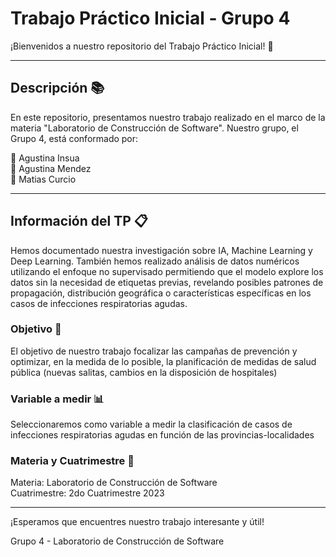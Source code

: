 # Trabajo Práctico Inicial - Grupo 4

¡Bienvenidos a nuestro repositorio del Trabajo Práctico Inicial! 🚀

---

## Descripción 📚

En este repositorio, presentamos nuestro trabajo realizado en el marco de la materia "Laboratorio de Construcción de Software". Nuestro grupo, el Grupo 4, está conformado por:

👩 Agustina Insua<br>
👩 Agustina Mendez<br>
👨 Matias Curcio

---

## Información del TP 📋

Hemos documentado nuestra investigación sobre IA, Machine Learning y Deep Learning. También hemos realizado análisis de datos numéricos utilizando el enfoque no supervisado permitiendo que el modelo explore los datos sin la necesidad de etiquetas previas, revelando posibles patrones de propagación, distribución geográfica o características específicas en los casos de infecciones respiratorias agudas. 

### Objetivo 🎯

El objetivo de nuestro trabajo focalizar las campañas de prevención y optimizar, en la medida de lo posible, la planificación de medidas de salud pública (nuevas salitas, cambios en la disposición de hospitales) <br>

### Variable a medir 📊

Seleccionaremos como variable a medir la clasificación de casos de infecciones respiratorias agudas en función de las provincias-localidades

### Materia y Cuatrimestre 📅

Materia: Laboratorio de Construcción de Software<br>
Cuatrimestre: 2do Cuatrimestre 2023

---

¡Esperamos que encuentres nuestro trabajo interesante y útil!

Grupo 4 - Laboratorio de Construcción de Software
